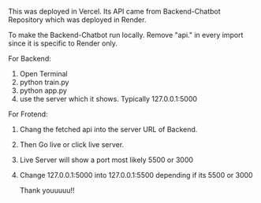 This was deployed in Vercel. Its API came from Backend-Chatbot Repository which was deployed in Render.

To make the Backend-Chatbot run locally. 
Remove "api." in every import since it is specific to Render only.

For Backend:
1. Open Terminal
2. python train.py
3. python app.py
4. use the server which it shows. Typically 127.0.0.1:5000

For Frotend:
1. Chang the fetched api into the server URL of Backend.
2. Then Go live or click live server.
3. Live Server will show a port most likely 5500 or 3000
4. Change 127.0.0.1:5000 into 127.0.0.1:5500 depending if its 5500 or 3000

   Thank youuuuu!!
